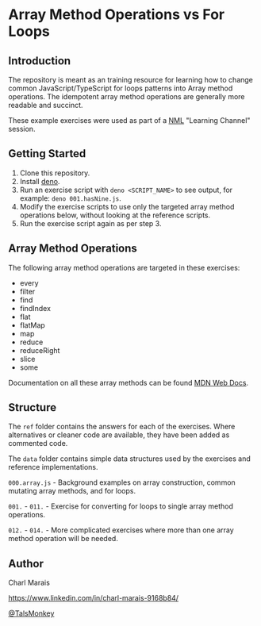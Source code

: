 # Array Method Operations vs For Loops
## Introduction
The repository is meant as an training resource for learning how to change common JavaScript/TypeScript for loops patterns into Array method operations. The idempotent array method operations are generally more readable and succinct. 

These example exercises were used as part of a [NML](https://nml.co.za) "Learning Channel" session.

## Getting Started
1. Clone this repository.
1. Install [deno](https://deno.land).
1. Run an exercise script with `deno <SCRIPT_NAME>` to see output, for example: `deno 001.hasNine.js`.
1. Modify the exercise scripts to use only the targeted array method operations below, without looking at the reference scripts.
1. Run the exercise script again as per step 3.

## Array Method Operations
The following array method operations are targeted in these exercises:
* every
* filter
* find
* findIndex
* flat
* flatMap
* map
* reduce
* reduceRight
* slice
* some

Documentation on all these array methods can be found [MDN Web Docs](https://developer.mozilla.org/en-US/docs/Web/JavaScript/Reference/Global_Objects/Array).

 ## Structure
 The `ref` folder contains the answers for each of the exercises. Where alternatives or cleaner code are available, they have been added as commented code.
 
 The `data` folder contains simple data structures used by the exercises and reference implementations.
 
 `000.array.js` - Background examples on array construction, common mutating array methods, and for loops.
 
 `001.` - `011.` - Exercise for converting for loops to single array method operations.
 
 `012.` - `014.` - More complicated exercises where more than one array method operation will be needed.
  
 ## Author
 Charl Marais
 
 https://www.linkedin.com/in/charl-marais-9168b84/
 
 [@TalsMonkey](https://twitter.com/TalsMonkey) 